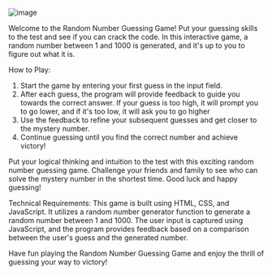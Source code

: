 ![image](https://github.com/semihdursungul/front-end-source-codes/assets/114025283/a8c5a873-c635-454c-a933-6817960b4a73)

Welcome to the Random Number Guessing Game! Put your guessing skills to the test and see if you can crack the code. In this interactive game, a random number between 1 and 1000 is generated, and it's up to you to figure out what it is.

How to Play:

1. Start the game by entering your first guess in the input field.
2. After each guess, the program will provide feedback to guide you towards the correct answer. If your guess is too high, it will prompt you to go lower, and if it's too low, it will ask you to go higher
3. Use the feedback to refine your subsequent guesses and get closer to the mystery number.
4. Continue guessing until you find the correct number and achieve victory!
   
Put your logical thinking and intuition to the test with this exciting random number guessing game. Challenge your friends and family to see who can solve the mystery number in the shortest time. Good luck and happy guessing!

Technical Requirements:
This game is built using HTML, CSS, and JavaScript. It utilizes a random number generator function to generate a random number between 1 and 1000. The user input is captured using JavaScript, and the program provides feedback based on a comparison between the user's guess and the generated number.

Have fun playing the Random Number Guessing Game and enjoy the thrill of guessing your way to victory!
